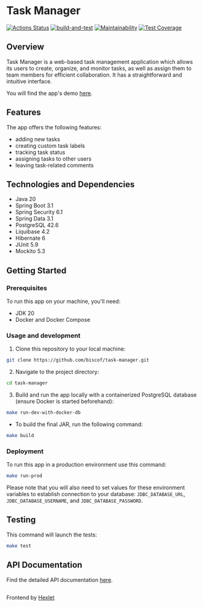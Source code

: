 # Task Manager


[![Actions Status](https://github.com/biscof/java-project-73/workflows/hexlet-check/badge.svg)](https://github.com/biscof/java-project-73/actions)
[![build-and-test](https://github.com/biscof/java-project-73/actions/workflows/build-and-test.yml/badge.svg)](https://github.com/biscof/java-project-73/actions/workflows/build-and-test.yml)
[![Maintainability](https://api.codeclimate.com/v1/badges/3229c3b950c4c63bfdbb/maintainability)](https://codeclimate.com/github/biscof/java-project-73/maintainability)
[![Test Coverage](https://api.codeclimate.com/v1/badges/3229c3b950c4c63bfdbb/test_coverage)](https://codeclimate.com/github/biscof/java-project-73/test_coverage)


## Overview

Task Manager is a web-based task management application which allows its users to create, organize, and monitor tasks, as well as assign them to team members for efficient collaboration. It has a straightforward and intuitive interface. 

You will find the app's demo [here](https://task-manager-app-km58.onrender.com).


## Features

The app offers the following features:

- adding new tasks
- creating custom task labels
- tracking task status
- assigning tasks to other users
- leaving task-related comments


## Technologies and Dependencies

- Java 20
- Spring Boot 3.1
- Spring Security 6.1
- Spring Data 3.1
- PostgreSQL 42.6
- Liquibase 4.2
- Hibernate 6
- JUnit 5.9
- Mockito 5.3


## Getting Started

### Prerequisites

To run this app on your machine, you'll need:

- JDK 20
- Docker and Docker Compose

### Usage and development

1. Clone this repository to your local machine:

```bash
git clone https://github.com/biscof/task-manager.git
```

2. Navigate to the project directory:

```bash
cd task-manager
```

3. Build and run the app locally with a containerized PostgreSQL database (ensure Docker is started beforehand):

```bash
make run-dev-with-docker-db
```

- To build the final JAR, run the following command:

```bash
make build
```

### Deployment

To run this app in a production environment use this command:

```bash
make run-prod
```

Please note that you will also need to set values for these environment variables to establish connection to your database: `JDBC_DATABASE_URL`, `JDBC_DATABASE_USERNAME`, and `JDBC_DATABASE_PASSWORD`.


## Testing

This command will launch the tests:

```bash
make test
```


## API Documentation

Find the detailed API documentation [here](https://task-manager-app-km58.onrender.com/swagger.html).


##

Frontend by [Hexlet](https://hexlet.io)
